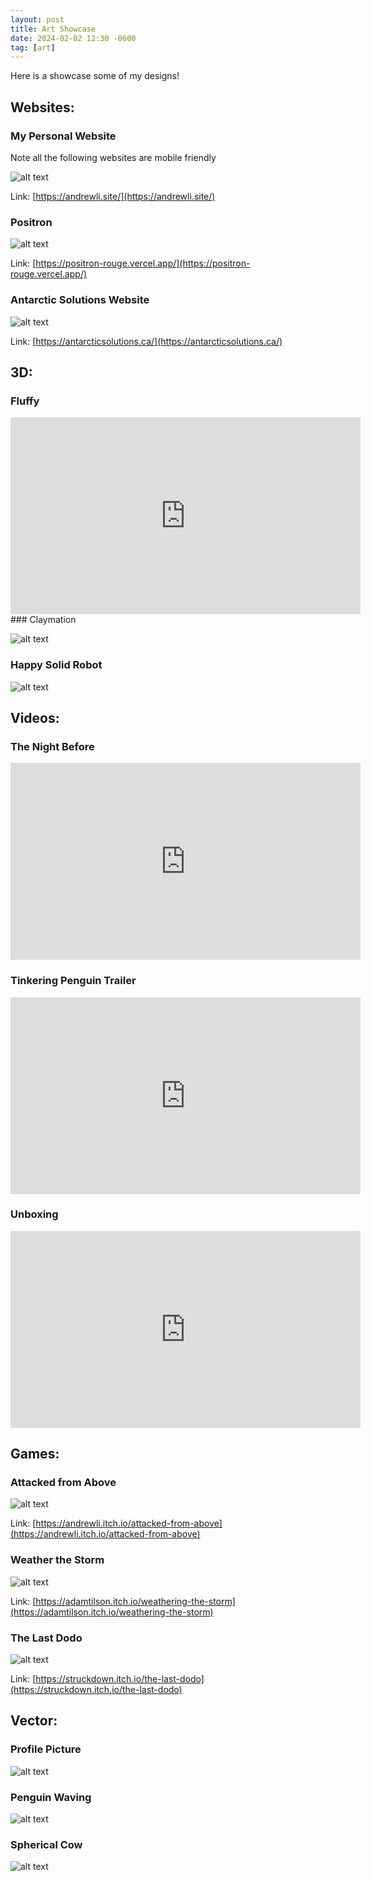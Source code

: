 ```yaml
---
layout: post
title: Art Showcase
date: 2024-02-02 12:30 -0600
tag: [art]
---
```


Here is a showcase some of my designs!

## Websites:

### My Personal Website

Note all the following websites are mobile friendly

![alt text](..\assets\img\showcase\websites\litter_website.gif)

Link: [https://andrewli.site/](https://andrewli.site/)


### Positron

![alt text](..\assets\img\showcase\websites\positron.gif)

Link: [https://positron-rouge.vercel.app/](https://positron-rouge.vercel.app/)


### Antarctic Solutions Website

![alt text](..\assets\img\showcase\websites\antarctic.gif)

Link: [https://antarcticsolutions.ca/](https://antarcticsolutions.ca/)

## 3D:

### Fluffy

<iframe width="560" height="315" src="https://www.youtube.com/embed/BhaTaHrwoUY?si=bYI6KGfvkFYOMYM1" title="YouTube video player" frameborder="0" allow="accelerometer; autoplay; clipboard-write; encrypted-media; gyroscope; picture-in-picture; web-share" allowfullscreen></iframe>
### Claymation

![alt text](..\assets\img\showcase\3d\clay.png)

### Happy Solid Robot

![alt text](..\assets\img\showcase\3d\robot.png)

## Videos:

### The Night Before

<iframe width="560" height="315" src="https://www.youtube.com/embed/AJ4S-1067gc?si=rHWccID2QWtwpdtR" title="YouTube video player" frameborder="0" allow="accelerometer; autoplay; clipboard-write; encrypted-media; gyroscope; picture-in-picture; web-share" allowfullscreen></iframe>

### Tinkering Penguin Trailer

<iframe width="560" height="315" src="https://www.youtube.com/embed/fYbCX_pIV9Q?si=xhgdoUXkRPYJa_kl" title="YouTube video player" frameborder="0" allow="accelerometer; autoplay; clipboard-write; encrypted-media; gyroscope; picture-in-picture; web-share" allowfullscreen></iframe>

### Unboxing

<iframe width="560" height="315" src="https://www.youtube.com/embed/HKbgvTRCkpQ?si=QcWTYCRJsJflOw9A" title="YouTube video player" frameborder="0" allow="accelerometer; autoplay; clipboard-write; encrypted-media; gyroscope; picture-in-picture; web-share" allowfullscreen></iframe>

## Games:

### Attacked from Above

![alt text](..\assets\img\showcase\game\attackedfromabove.png)

Link: [https://andrewli.itch.io/attacked-from-above](https://andrewli.itch.io/attacked-from-above)

### Weather the Storm

![alt text](..\assets\img\showcase\game\weatherthestorm.png)

Link: [https://adamtilson.itch.io/weathering-the-storm](https://adamtilson.itch.io/weathering-the-storm)

### The Last Dodo

![alt text](..\assets\img\showcase\game\thelastdodo.png)

Link: [https://struckdown.itch.io/the-last-dodo](https://struckdown.itch.io/the-last-dodo)


## Vector:

### Profile Picture

![alt text](..\assets\img\showcase\vector\profilepicture.png)

### Penguin Waving

![alt text](..\assets\img\showcase\vector\bye.gif)

### Spherical Cow

![alt text](..\assets\img\showcase\vector\cowman.png)

